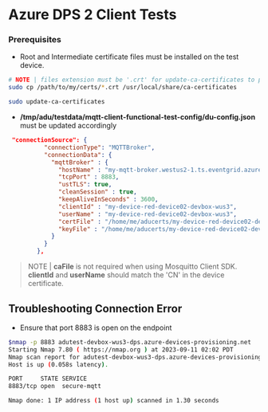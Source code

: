 # Azure DPS 2 Client Tests

### Prerequisites

- Root and Intermediate certificate files must be installed on the test device.

```bash
# NOTE | files extension must be '.crt' for update-ca-certificates to pick them up.
sudo cp /path/to/my/certs/*.crt /usr/local/share/ca-certificates

sudo update-ca-certificates
```

- **/tmp/adu/testdata/mqtt-client-functional-test-config/du-config.json** must be updated accordingly

```json
 "connectionSource": {
          "connectionType": "MQTTBroker",
          "connectionData": {
            "mqttBroker" : {
              "hostName" : "my-mqtt-broker.westus2-1.ts.eventgrid.azure.net",
              "tcpPort" : 8883,
              "ustTLS": true,
              "cleanSession" : true,
              "keepAliveInSeconds" : 3600,
              "clientId" : "my-device-red-device02-devbox-wus3",
              "userName" : "my-device-red-device02-devbox-wus3",
              "certFile" : "/home/me/aducerts/my-device-red-device02-devbox-wus3.cer",
              "keyFile" : "/home/me/aducerts/my-device-red-device02-devbox-wus3.key"
            }
          }
        },
```

> NOTE | **caFile** is not required when using Mosquitto Client SDK. **clientId** and **userName** should match the 'CN' in the device certificate.


## Troubleshooting Connection Error

- Ensure that port 8883 is open on the endpoint
```sh
$nmap -p 8883 adutest-devbox-wus3-dps.azure-devices-provisioning.net
Starting Nmap 7.80 ( https://nmap.org ) at 2023-09-11 02:02 PDT
Nmap scan report for adutest-devbox-wus3-dps.azure-devices-provisioning.net (20.150.165.200)
Host is up (0.058s latency).

PORT     STATE SERVICE
8883/tcp open  secure-mqtt

Nmap done: 1 IP address (1 host up) scanned in 1.30 seconds
```
